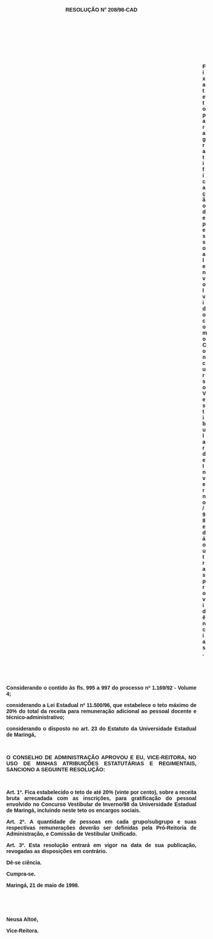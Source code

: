 <BODY>

<B><FONT FACE="Arial"><P ALIGN="CENTER"></P>
<P ALIGN="CENTER">RESOLU&Ccedil;&Atilde;O  N° 208/98-CAD</P>
<P ALIGN="JUSTIFY"></P>
<P ALIGN="JUSTIFY">&nbsp;</P>
<P ALIGN="JUSTIFY">&nbsp;</P>
<P ALIGN="JUSTIFY">&nbsp;</P>
<P ALIGN="JUSTIFY">&nbsp;</P><DIR>
<DIR>
<DIR>
<DIR>
<DIR>
<DIR>
<DIR>
<DIR>
<DIR>
<DIR>
<DIR>
<DIR>
<DIR>

<P ALIGN="JUSTIFY">Fixa teto para gratifica&ccedil;&atilde;o de pessoal envolvido com o Concurso Vestibular de Inverno/98 e d&aacute; outras provid&ecirc;ncias.</P>
<P ALIGN="JUSTIFY"></P>
<P ALIGN="JUSTIFY">&nbsp;</P>
</B><P ALIGN="JUSTIFY">&nbsp;</P></DIR>
</DIR>
</DIR>
</DIR>
</DIR>
</DIR>
</DIR>
</DIR>
</DIR>
</DIR>
</DIR>
</DIR>
</DIR>

<P ALIGN="JUSTIFY">&#9;Considerando o contido &agrave;s fls. 995 a 997 do <B>processo nº 1.169/92 - Volume 4</B>;</P>
<P ALIGN="JUSTIFY">&#9;considerando a Lei Estadual nº 11.500/96, que estabelece o teto m&aacute;ximo de 20% do total da receita para remunera&ccedil;&atilde;o adicional ao pessoal docente e t&eacute;cnico-administrativo;</P>
<B><P ALIGN="JUSTIFY">&#9;</B>considerando o disposto no art. 23 do Estatuto da Universidade Estadual de Maring&aacute;,</P>
<B><P ALIGN="JUSTIFY"></P>
</B><P ALIGN="JUSTIFY">&nbsp;</P>
<B><P ALIGN="JUSTIFY">O CONSELHO DE ADMINISTRA&Ccedil;&Atilde;O APROVOU E EU, VICE-REITORA, NO USO DE MINHAS ATRIBUI&Ccedil;&Otilde;ES ESTATUT&Aacute;RIAS E REGIMENTAIS, SANCIONO A SEGUINTE RESOLU&Ccedil;&Atilde;O:</P>
<P ALIGN="JUSTIFY"></P>
<P ALIGN="JUSTIFY">&nbsp;</P>
<P ALIGN="JUSTIFY">&#9;Art. 1º. </B>Fica estabelecido o teto de at&eacute; 20% (vinte por cento), sobre a receita bruta arrecadada com as inscri&ccedil;&otilde;es, para gratifica&ccedil;&atilde;o do pessoal envolvido no Concurso Vestibular de Inverno/98 da Universidade Estadual de Maring&aacute;, incluindo neste teto os encargos sociais.</P>
<P ALIGN="JUSTIFY">&#9;<B>Art. 2º.</B> A quantidade de pessoas em cada grupo/subgrupo e suas respectivas remunera&ccedil;&otilde;es dever&atilde;o ser definidas pela Pr&oacute;-Reitoria de Administra&ccedil;&atilde;o, e Comiss&atilde;o de Vestibular Unificado.</P>
<P ALIGN="JUSTIFY">&#9;<B>Art. 3º.</B> Esta resolu&ccedil;&atilde;o entrar&aacute; em vigor na data de sua publica&ccedil;&atilde;o, revogadas as disposi&ccedil;&otilde;es em contr&aacute;rio.</P>
<P ALIGN="JUSTIFY">&#9;D&ecirc;-se ci&ecirc;ncia.</P>
<P ALIGN="JUSTIFY">&#9;Cumpra-se.</P>
<P ALIGN="JUSTIFY"></P>
<P ALIGN="JUSTIFY">&#9;&#9;&#9;&#9;&#9;&#9;Maring&aacute;, 21 de maio de 1998.</P>
<P ALIGN="JUSTIFY"></P>
<P ALIGN="JUSTIFY">&nbsp;</P>
<P ALIGN="JUSTIFY">&nbsp;</P>
<P ALIGN="JUSTIFY">&#9;&#9;&#9;&#9;&#9;&#9;Neusa Alto&eacute;,</P>
<P ALIGN="JUSTIFY">&#9;&#9;&#9;&#9;&#9;&#9;<B>Vice-Reitora.</P>
</B><P ALIGN="JUSTIFY"></P></FONT></BODY>

